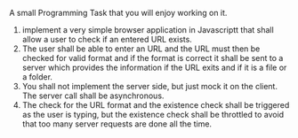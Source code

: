 A small Programming Task that you will enjoy working on it. 

1. implement a very simple browser application in Javascriptt that shall allow a user to check if an entered URL exists.
2. The user shall be able to enter an URL and the URL must then be checked for valid format and if the format is correct it shall be sent to a server which provides the information if the URL exits and if it is a file or a folder.
3. You shall not implement the server side, but just mock it on the client. The server call shall be asynchronous.
4. The check for the URL format and the existence check shall be triggered as the user is typing, but the existence check shall be throttled to avoid that too many server requests are done all the time.
